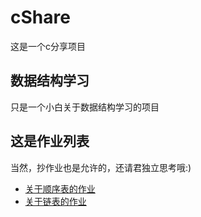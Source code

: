 # cShare
这是一个c分享项目
## 数据结构学习
只是一个小白关于数据结构学习的项目
## 这是作业列表
当然，抄作业也是允许的，还请君独立思考哦:)
- [关于顺序表的作业](/SeqListDemo.c)
- [关于链表的作业](/LinkListDemo.c)
